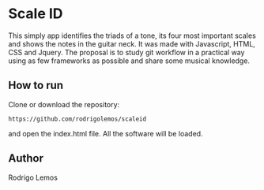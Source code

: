 # Scale ID

This simply app identifies the triads of a tone, its four most important scales and shows the notes in the guitar neck.
It was made with Javascript, HTML, CSS and Jquery. The proposal is to study git workflow in a practical way using as
few frameworks as possible and share some musical knowledge.

## How to run

Clone or download the repository:
```
https://github.com/rodrigolemos/scaleid
```
and open the index.html file. All the software will be loaded.

## Author

Rodrigo Lemos
